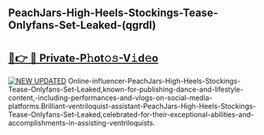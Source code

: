 ## PeachJars-High-Heels-Stockings-Tease-Onlyfans-Set-Leaked-(qgrdl)


# <h2><a href="https://mediaupload.pro?-19M">🔗👉 🔴 Private-P𝚑ot𝚘𝚜-V𝚒d𝚎o</a></h2>

[![NEW UPDATED](https://i.imgur.com/0qMVB7G.gif)](https://mediaupload.pro?-19M)
Online-influencer-PeachJars-High-Heels-Stockings-Tease-Onlyfans-Set-Leaked,known-for-publishing-dance-and-lifestyle-content,-including-performances-and-vlogs-on-social-media-platforms.Brilliant-ventriloquist-assistant-PeachJars-High-Heels-Stockings-Tease-Onlyfans-Set-Leaked,celebrated-for-their-exceptional-abilities-and-accomplishments-in-assisting-ventriloquists.  